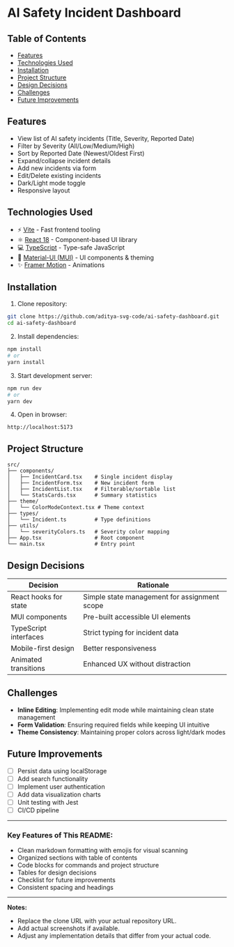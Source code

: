 # AI Safety Incident Dashboard

## Table of Contents
- [Features](#features)
- [Technologies Used](#technologies-used)
- [Installation](#installation)
- [Project Structure](#project-structure)
- [Design Decisions](#design-decisions)
- [Challenges](#challenges)
- [Future Improvements](#future-improvements)

## Features
- View list of AI safety incidents (Title, Severity, Reported Date)
- Filter by Severity (All/Low/Medium/High)
- Sort by Reported Date (Newest/Oldest First)
- Expand/collapse incident details
- Add new incidents via form
- Edit/Delete existing incidents
- Dark/Light mode toggle
- Responsive layout

## Technologies Used
- ⚡ [Vite](https://vitejs.dev/) - Fast frontend tooling
- ⚛️ [React 18](https://reactjs.org/) - Component-based UI library
- 💻 [TypeScript](https://www.typescriptlang.org/) - Type-safe JavaScript
- 🎨 [Material-UI (MUI)](https://mui.com/) - UI components & theming
- ✨ [Framer Motion](https://www.framer.com/motion/) - Animations

## Installation

1. Clone repository:
```bash
git clone https://github.com/aditya-svg-code/ai-safety-dashboard.git
cd ai-safety-dashboard
```

2. Install dependencies:
```bash
npm install
# or
yarn install
```

3. Start development server:
```bash
npm run dev
# or
yarn dev
```

4. Open in browser:
```
http://localhost:5173
```

## Project Structure
```
src/
├── components/
│   ├── IncidentCard.tsx    # Single incident display
│   ├── IncidentForm.tsx    # New incident form
│   ├── IncidentList.tsx    # Filterable/sortable list
│   └── StatsCards.tsx      # Summary statistics
├── theme/
│   └── ColorModeContext.tsx # Theme context
├── types/
│   └── Incident.ts         # Type definitions
├── utils/
│   └── severityColors.ts   # Severity color mapping
├── App.tsx                 # Root component
└── main.tsx                # Entry point
```

## Design Decisions

| Decision                | Rationale                             |
|--------------------------|---------------------------------------|
| React hooks for state    | Simple state management for assignment scope |
| MUI components           | Pre-built accessible UI elements     |
| TypeScript interfaces    | Strict typing for incident data      |
| Mobile-first design      | Better responsiveness                |
| Animated transitions     | Enhanced UX without distraction      |

## Challenges
- **Inline Editing**: Implementing edit mode while maintaining clean state management
- **Form Validation**: Ensuring required fields while keeping UI intuitive
- **Theme Consistency**: Maintaining proper colors across light/dark modes

## Future Improvements
- [ ] Persist data using localStorage
- [ ] Add search functionality
- [ ] Implement user authentication
- [ ] Add data visualization charts
- [ ] Unit testing with Jest
- [ ] CI/CD pipeline

---

### Key Features of This README:
- Clean markdown formatting with emojis for visual scanning
- Organized sections with table of contents
- Code blocks for commands and project structure
- Tables for design decisions
- Checklist for future improvements
- Consistent spacing and headings

---

**Notes:**
- Replace the clone URL with your actual repository URL.
- Add actual screenshots if available.
- Adjust any implementation details that differ from your actual code.

